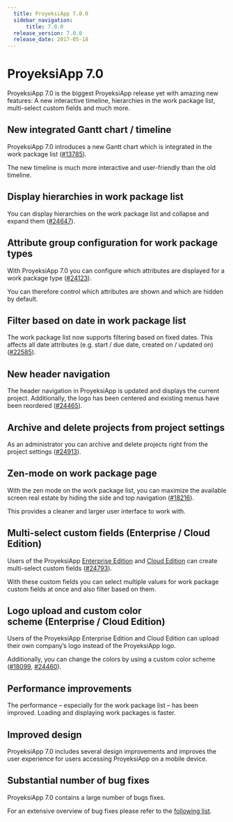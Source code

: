 ```yaml
---
  title: ProyeksiApp 7.0.0
  sidebar_navigation:
      title: 7.0.0
  release_version: 7.0.0
  release_date: 2017-05-18
---
```



# ProyeksiApp 7.0

ProyeksiApp 7.0 is the biggest ProyeksiApp release yet with amazing new
features: A new interactive timeline, hierarchies in the work package
list, multi-select custom fields and much more.

## New integrated Gantt chart / timeline

ProyeksiApp 7.0 introduces a new Gantt chart which is integrated in the
work package list
([\#13785](https://community.openproject.com/projects/openproject/work_packages/13785/activity)).

The new timeline is much more interactive and user-friendly than the old
timeline.



## Display hierarchies in work package list

You can display hierarchies on the work package list and collapse and
expand them
([\#24647](https://community.openproject.com/projects/openproject/work_packages/24647/activity)).



## Attribute group configuration for work package types

With ProyeksiApp 7.0 you can configure which attributes
are displayed for a work package type
([\#24123](https://community.openproject.com/projects/openproject/work_packages/24123/activity)).

You can therefore control which attributes are shown and which are
hidden by default.



## Filter based on date in work package list

The work package list now supports filtering based on fixed dates. This
affects all date attributes (e.g. start / due date, created on / updated
on)
([\#22585](https://community.openproject.com/projects/telekom/work_packages/22585/activity)).



## New header navigation

The header navigation in ProyeksiApp is updated and displays the current
project. Additionally, the logo has been centered and existing menus
have been reordered
([\#24465](https://community.openproject.com/projects/design/work_packages/24465/activity)).



## Archive and delete projects from project settings

As an administrator you can archive and delete projects right from the
project settings
([\#24913](https://community.openproject.com/projects/openproject/work_packages/24913/activity)).



## Zen-mode on work package page

With the zen mode on the work package list, you can maximize the
available screen real estate by hiding the side and top navigation
([\#18216](https://community.openproject.com/projects/openproject/work_packages/18216/activity)).

This provides a cleaner and larger user interface to work with.



## Multi-select custom fields (Enterprise / Cloud Edition)

Users of the ProyeksiApp [Enterprise
Edition](https://www.openproject.org/enterprise-edition/) and [Cloud
Edition](https://www.openproject.org/hosting/) can create multi-select
custom fields
([\#24793](https://community.openproject.com/projects/openproject/work_packages/24793/activity)).

With these custom fields you can select multiple values for work package
custom fields at once and also filter based on them.



## Logo upload and custom color scheme (Enterprise / Cloud Edition)

Users of the ProyeksiApp Enterprise Edition and Cloud Edition can upload
their own company’s logo instead of the ProyeksiApp logo.

Additionally, you can change the colors by using a custom color scheme
([\#18099](https://community.openproject.com/projects/gmbh/work_packages/18099/activity),
[\#24460](https://community.openproject.com/projects/gmbh/work_packages/24460/activity)).



## Performance improvements

The performance – especially for the work package list – has been
improved. Loading and displaying work packages is faster.

## Improved design

ProyeksiApp 7.0 includes several design improvements and improves the
user experience for users accessing ProyeksiApp on a mobile device.

## Substantial number of bug fixes

ProyeksiApp 7.0 contains a large number of bugs fixes.

For an extensive overview of bug fixes please refer to the [following
list](https://community.openproject.com/projects/openproject/work_packages?query_props=%7B%22c%22:%5B%22id%22,%22subject%22,%22type%22,%22status%22,%22assignee%22%5D,%22p%22:%22openproject%22,%22t%22:%22parent:desc%22,%22f%22:%5B%7B%22n%22:%22version%22,%22o%22:%22%253D%22,%22t%22:%22list_optional%22,%22v%22:%22750%22%7D,%7B%22n%22:%22type%22,%22o%22:%22%253D%22,%22t%22:%22list_model%22,%22v%22:%221%22%7D,%7B%22n%22:%22subprojectId%22,%22o%22:%22*%22,%22t%22:%22list_subprojects%22,%22v%22:%5B%5D%7D%5D,%22pa%22:1,%22pp%22:20%7D).


